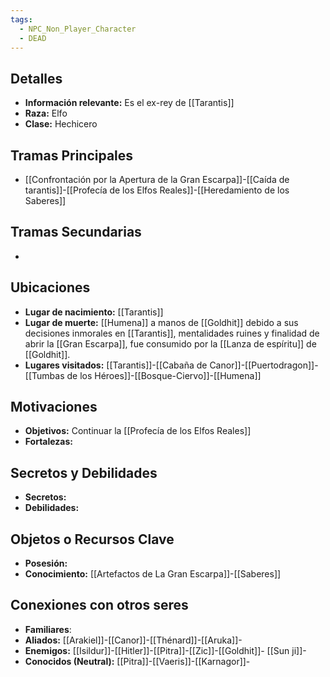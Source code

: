 ```yaml
---
tags:
  - NPC_Non_Player_Character
  - DEAD
---
```

## Detalles
- **Información relevante:** Es el ex-rey de [[Tarantis]]
- **Raza:** Elfo
- **Clase:** Hechicero
  
## Tramas Principales
- [[Confrontación por la Apertura de la Gran Escarpa]]-[[Caída de tarantis]]-[[Profecía de los Elfos Reales]]-[[Heredamiento de los Saberes]]

## Tramas Secundarias
- 

## Ubicaciones
- **Lugar de nacimiento:** [[Tarantis]]
- **Lugar de muerte:** [[Humena]] a manos de [[Goldhit]] debido a sus decisiones inmorales en [[Tarantis]], mentalidades ruines y finalidad de abrir la [[Gran Escarpa]], fue consumido por la [[Lanza de espíritu]] de [[Goldhit]].
- **Lugares visitados:** [[Tarantis]]-[[Cabaña de Canor]]-[[Puertodragon]]-[[Tumbas de los Héroes]]-[[Bosque-Ciervo]]-[[Humena]]

## Motivaciones
- **Objetivos:** Continuar la [[Profecía de los Elfos Reales]]
- **Fortalezas:** 

## Secretos y Debilidades 
- **Secretos:** 
- **Debilidades:** 

## Objetos o Recursos Clave
- **Posesión:** 
- **Conocimiento:** [[Artefactos de La Gran Escarpa]]-[[Saberes]]

## Conexiones con otros seres
- **Familiares**: 
- **Aliados:** [[Arakiel]]-[[Canor]]-[[Thénard]]-[[Aruka]]-
- **Enemigos:** [[Isildur]]-[[Hitler]]-[[Pitra]]-[[Zic]]-[[Goldhit]]- [[Sun ji]]-
- **Conocidos (Neutral):** [[Pitra]]-[[Vaeris]]-[[Karnagor]]-